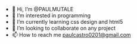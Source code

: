 - 👋 Hi, I’m @PAULMUTALE
- 👀 I’m interested in programming 
- 🌱 I’m currently learning css design and html5
- 💞️ I’m looking to collaborate on any project 
- 📫 How to reach me paulcastro0201@gmail.com

<!---
PAULMUTALE/PAULMUTALE is a ✨ special ✨ repository because its `README.md` (this file) appears on your GitHub profile.
You can click the Preview link to take a look at your changes.
--->
